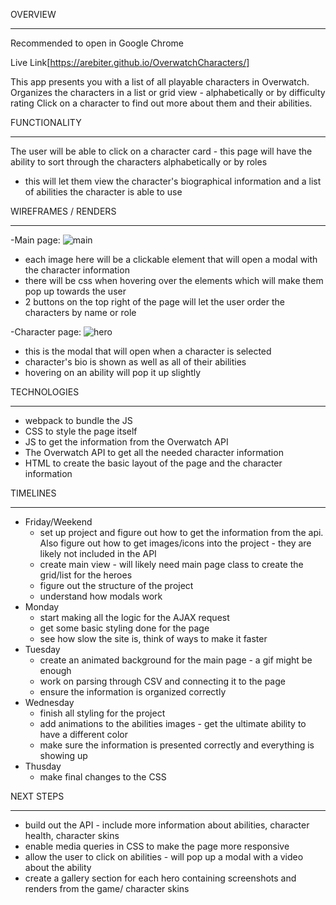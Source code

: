 OVERVIEW
_______________________
Recommended to open in Google Chrome

Live Link[https://arebiter.github.io/OverwatchCharacters/]

This app presents you with a list of all playable characters in Overwatch. 
Organizes the characters in a list or grid view - alphabetically or by difficulty rating
Click on a character to find out more about them and their abilities. 


FUNCTIONALITY
______________________
The user will be able to click on a character card - this page will have the ability to sort through the characters alphabetically or by roles
- this will let them view the character's biographical information and a list of abilities the character is able to use

WIREFRAMES / RENDERS
_______________________
-Main page: ![main](https://user-images.githubusercontent.com/48140022/136584369-fcc0e72f-b6e0-40be-a194-c14c71f52220.PNG)
 - each image here will be a clickable element that will open a modal with the character information
 - there will be css when hovering over the elements which will make them pop up towards the user
 - 2 buttons on the top right of the page will let the user order the characters by name or role

-Character page: ![hero](https://user-images.githubusercontent.com/48140022/136585467-0cbca98e-497c-412f-877e-bab0b89f3c94.PNG)
 - this is the modal that will open when a character is selected
 - character's bio is shown as well as all of their abilities
 - hovering on an ability will pop it up slightly 

TECHNOLOGIES
________________
 - webpack to bundle the JS
 - CSS to style the page itself
 - JS to get the information from the Overwatch API
 - The Overwatch API to get all the needed character information
 - HTML to create the basic layout of the page and the character information

TIMELINES
__________________
 - Friday/Weekend 
    - set up project and figure out how to get the information from the api. Also figure out how to get images/icons into the project - they are likely not included in the API
    - create main view - will likely need main page class to create the grid/list for the heroes
    - figure out the structure of the project
    - understand how modals work
- Monday 
    - start making all the logic for the AJAX request 
    - get some basic styling done for the page
    - see how slow the site is, think of ways to make it faster
- Tuesday
    - create an animated background for the main page - a gif might be enough
    - work on parsing through CSV and connecting it to the page
    - ensure the information is organized correctly
- Wednesday
    - finish all styling for the project
    - add animations to the abilities images - get the ultimate ability to have a different color
    - make sure the information is presented correctly and everything is showing up
- Thusday
    - make final changes to the CSS

NEXT STEPS
_______________________________
- build out the API - include more information about abilities, character health, character skins
- enable media queries in CSS to make the page more responsive
- allow the user to click on abilities - will pop up a modal with a video about the ability
- create a gallery section for each hero containing screenshots and renders from the game/ character skins









